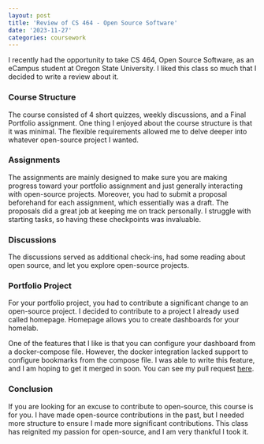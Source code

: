 ```yaml
---
layout: post
title: 'Review of CS 464 - Open Source Software'
date: '2023-11-27'
categories: coursework
---
```



I recently had the opportunity to take CS 464, Open Source Software, as an eCampus student at Oregon State University. 
I liked this class so much that I decided to write a review about it.

### Course Structure

The course consisted of 4 short quizzes, weekly discussions, and a Final Portfolio assignment. 
One thing I enjoyed about the course structure is that it was minimal. 
The flexible requirements allowed me to delve deeper into whatever open-source project I wanted.

### Assignments

The assignments are mainly designed to make sure you are making progress toward your portfolio assignment and just generally interacting with open-source projects. 
Moreover, you had to submit a proposal beforehand for each assignment, which essentially was a draft.
The proposals did a great job at keeping me on track personally. 
I struggle with starting tasks, so having these checkpoints was invaluable.

### Discussions

The discussions served as additional check-ins, had some reading about open source, and let you explore open-source projects.

### Portfolio Project

For your portfolio project, you had to contribute a significant change to an open-source project. 
I decided to contribute to a project I already used called homepage. 
Homepage allows you to create dashboards for your homelab. 

One of the features that I like is that you can configure your dashboard from a docker-compose file. 
However, the docker integration lacked support to configure bookmarks from the compose file. 
I was able to write this feature, and I am hoping to get it merged in soon. 
You can see my pull request [here](https://github.com/gethomepage/homepage/pull/2367#issuecomment-1827150820).

### Conclusion

If you are looking for an excuse to contribute to open-source, this course is for you. 
I have made open-source contributions in the past, but I needed more structure to ensure I made more significant contributions. 
This class has reignited my passion for open-source, and I am very thankful I took it.
